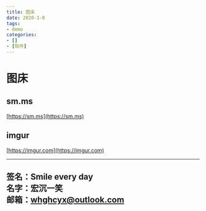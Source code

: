 ```yaml
---
title: 图床
date: 2020-1-8
tags: 
- demo
categories:
- []
- [软件]
---
```

# 图床 #
## sm.ms ##
[https://sm.ms](https://sm.ms)

## imgur ##
[https://imgur.com](https://imgur.com)


---
**签名：Smile every day**    
**名字：宏沉一笑**   
**邮箱：whghcyx@outlook.com**  
---